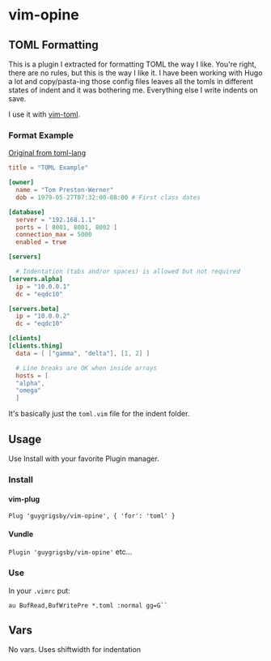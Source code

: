 # vim-opine

## TOML Formatting

This is a plugin I extracted for formatting TOML the way I like. You're right, there are no rules, but this is the way I like it. I have been working with Hugo a lot and copy/pasta-ing those config files leaves all the tomls in different states of indent and it was bothering me. Everything else I write indents on save. 

I use it with [vim-toml](https://github.com/cespare/vim-toml).

### Format Example 
[Original from toml-lang](https://github.com/toml-lang/toml#example)
```toml
title = "TOML Example"

[owner]
  name = "Tom Preston-Werner"
  dob = 1979-05-27T07:32:00-08:00 # First class dates

[database]
  server = "192.168.1.1"
  ports = [ 8001, 8001, 8002 ]
  connection_max = 5000
  enabled = true

[servers]

  # Indentation (tabs and/or spaces) is allowed but not required
[servers.alpha]
  ip = "10.0.0.1"
  dc = "eqdc10"

[servers.beta]
  ip = "10.0.0.2"
  dc = "eqdc10"

[clients]
[clients.thing]
  data = [ ["gamma", "delta"], [1, 2] ]

  # Line breaks are OK when inside arrays
  hosts = [
  "alpha",
  "omega"
  ]
```

It's basically just the `toml.vim` file for the indent folder.

## Usage
Use Install with your favorite Plugin manager.
### Install
#### vim-plug
`
Plug 'guygrigsby/vim-opine', { 'for': 'toml' }
`
#### Vundle
`
Plugin 'guygrigsby/vim-opine'
`
etc...
### Use
In your `.vimrc` put:
```
au BufRead,BufWritePre *.toml :normal gg=G``
```

## Vars
No vars. Uses shiftwidth for indentation
